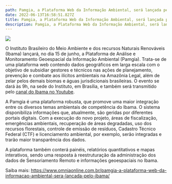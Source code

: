 ```yaml
---
path: Pamgia, a Plataforma Web da Informação Ambiental, será lançada pelo Ibama
date: 2022-06-13T16:58:51.827Z
title: Pamgia, a Plataforma Web da Informação Ambiental, será lançada pelo Ibama
description: Pamgia, a Plataforma Web da Informação Ambiental, será lançada pelo Ibama
---
```

<!--StartFragment-->

![](https://www.omniaonline.com.br/wp-content/uploads/2022/06/Site-LinkedIn-Facebook-25.png)

O Instituto Brasileiro do Meio Ambiente e dos recursos Naturais Renováveis (Ibama) lançará, no dia 15 de junho, a Plataforma de Análise e Monitoramento Geoespacial da Informação Ambiental (Pamgia). Trata-se de uma plataforma web contendo dados geográficos em larga escala com o objetivo de subsidiar gestores e técnicos nas ações de planejamento, prevenção e combate aos ilícitos ambientais na Amazônia Legal, além de zelar pelos demais biomas e águas jurisdicionais brasileiras. O evento se dará às 9h, na sede do Instituto, em Brasília, e também será transmitido pelo [canal do Ibama no Youtube](https://youtube.com/watch?v=mSMr1f_ntts&feature=share).

A Pamgia é uma plataforma robusta, que promove uma maior integração entre os diversos temas ambientais de competência do Ibama. O sistema disponibiliza informações que, atualmente, são geridas por diferentes portais digitais. Com a execução do novo projeto, áreas de fiscalização, emergências ambientais, recuperação de áreas degradadas, uso dos recursos florestais, controle de emissão de resíduos, Cadastro Técnico Federal (CTF) e licenciamento ambiental, por exemplo, serão integradas e trarão maior transparência dos dados.

A plataforma também conterá painéis, relatórios quantitativos e mapas interativos, sendo uma resposta à reestruturação da administração dos dados de Sensoriamento Remoto e informações geoespaciais no Ibama.

Saiba mais: https://www.omniaonline.com.br/pamgia-a-plataforma-web-da-informacao-ambiental-sera-lancada-pelo-ibama/

<!--EndFragment-->